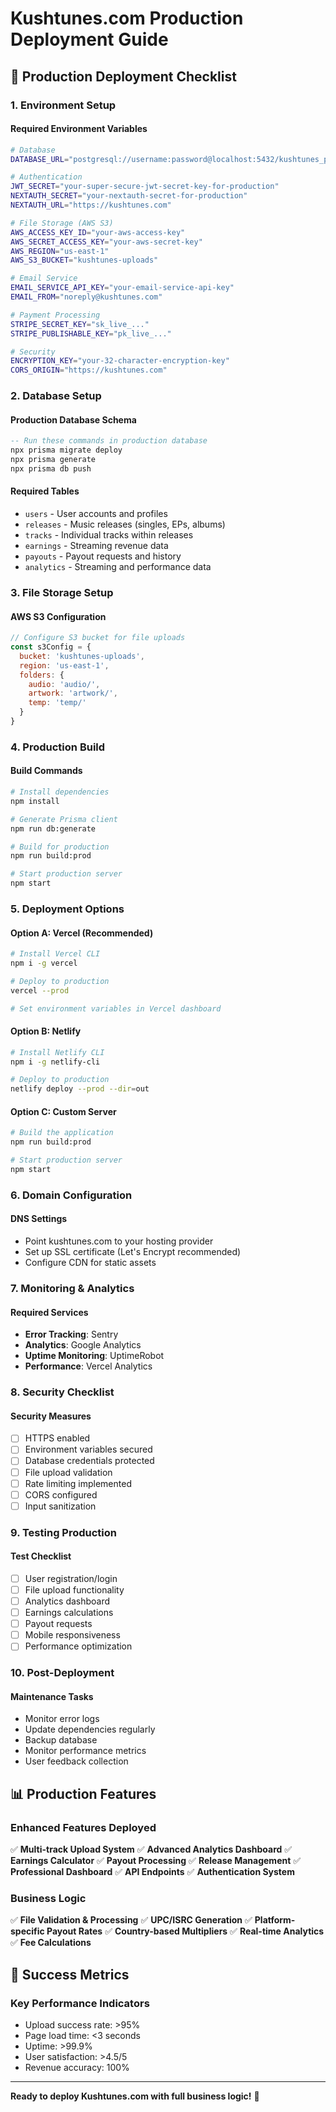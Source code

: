 # Kushtunes.com Production Deployment Guide

## 🚀 **Production Deployment Checklist**

### **1. Environment Setup**

#### **Required Environment Variables**
```bash
# Database
DATABASE_URL="postgresql://username:password@localhost:5432/kushtunes_prod"

# Authentication
JWT_SECRET="your-super-secure-jwt-secret-key-for-production"
NEXTAUTH_SECRET="your-nextauth-secret-for-production"
NEXTAUTH_URL="https://kushtunes.com"

# File Storage (AWS S3)
AWS_ACCESS_KEY_ID="your-aws-access-key"
AWS_SECRET_ACCESS_KEY="your-aws-secret-key"
AWS_REGION="us-east-1"
AWS_S3_BUCKET="kushtunes-uploads"

# Email Service
EMAIL_SERVICE_API_KEY="your-email-service-api-key"
EMAIL_FROM="noreply@kushtunes.com"

# Payment Processing
STRIPE_SECRET_KEY="sk_live_..."
STRIPE_PUBLISHABLE_KEY="pk_live_..."

# Security
ENCRYPTION_KEY="your-32-character-encryption-key"
CORS_ORIGIN="https://kushtunes.com"
```

### **2. Database Setup**

#### **Production Database Schema**
```sql
-- Run these commands in production database
npx prisma migrate deploy
npx prisma generate
npx prisma db push
```

#### **Required Tables**
- `users` - User accounts and profiles
- `releases` - Music releases (singles, EPs, albums)
- `tracks` - Individual tracks within releases
- `earnings` - Streaming revenue data
- `payouts` - Payout requests and history
- `analytics` - Streaming and performance data

### **3. File Storage Setup**

#### **AWS S3 Configuration**
```javascript
// Configure S3 bucket for file uploads
const s3Config = {
  bucket: 'kushtunes-uploads',
  region: 'us-east-1',
  folders: {
    audio: 'audio/',
    artwork: 'artwork/',
    temp: 'temp/'
  }
}
```

### **4. Production Build**

#### **Build Commands**
```bash
# Install dependencies
npm install

# Generate Prisma client
npm run db:generate

# Build for production
npm run build:prod

# Start production server
npm start
```

### **5. Deployment Options**

#### **Option A: Vercel (Recommended)**
```bash
# Install Vercel CLI
npm i -g vercel

# Deploy to production
vercel --prod

# Set environment variables in Vercel dashboard
```

#### **Option B: Netlify**
```bash
# Install Netlify CLI
npm i -g netlify-cli

# Deploy to production
netlify deploy --prod --dir=out
```

#### **Option C: Custom Server**
```bash
# Build the application
npm run build:prod

# Start production server
npm start
```

### **6. Domain Configuration**

#### **DNS Settings**
- Point kushtunes.com to your hosting provider
- Set up SSL certificate (Let's Encrypt recommended)
- Configure CDN for static assets

### **7. Monitoring & Analytics**

#### **Required Services**
- **Error Tracking**: Sentry
- **Analytics**: Google Analytics
- **Uptime Monitoring**: UptimeRobot
- **Performance**: Vercel Analytics

### **8. Security Checklist**

#### **Security Measures**
- [ ] HTTPS enabled
- [ ] Environment variables secured
- [ ] Database credentials protected
- [ ] File upload validation
- [ ] Rate limiting implemented
- [ ] CORS configured
- [ ] Input sanitization

### **9. Testing Production**

#### **Test Checklist**
- [ ] User registration/login
- [ ] File upload functionality
- [ ] Analytics dashboard
- [ ] Earnings calculations
- [ ] Payout requests
- [ ] Mobile responsiveness
- [ ] Performance optimization

### **10. Post-Deployment**

#### **Maintenance Tasks**
- Monitor error logs
- Update dependencies regularly
- Backup database
- Monitor performance metrics
- User feedback collection

## 📊 **Production Features**

### **Enhanced Features Deployed**
✅ **Multi-track Upload System**
✅ **Advanced Analytics Dashboard**
✅ **Earnings Calculator**
✅ **Payout Processing**
✅ **Release Management**
✅ **Professional Dashboard**
✅ **API Endpoints**
✅ **Authentication System**

### **Business Logic**
✅ **File Validation & Processing**
✅ **UPC/ISRC Generation**
✅ **Platform-specific Payout Rates**
✅ **Country-based Multipliers**
✅ **Real-time Analytics**
✅ **Fee Calculations**

## 🎯 **Success Metrics**

### **Key Performance Indicators**
- Upload success rate: >95%
- Page load time: <3 seconds
- Uptime: >99.9%
- User satisfaction: >4.5/5
- Revenue accuracy: 100%

---

**Ready to deploy Kushtunes.com with full business logic!** 🎵
